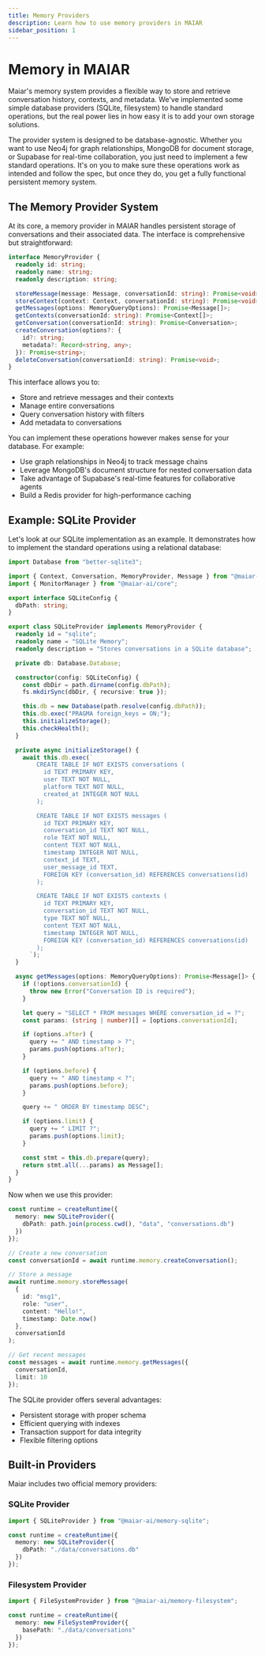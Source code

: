 ```yaml
---
title: Memory Providers
description: Learn how to use memory providers in MAIAR
sidebar_position: 1
---
```


# Memory in MAIAR

Maiar's memory system provides a flexible way to store and retrieve conversation history, contexts, and metadata. We've implemented some simple database providers (SQLite, filesystem) to handle standard operations, but the real power lies in how easy it is to add your own storage solutions.

The provider system is designed to be database-agnostic. Whether you want to use Neo4j for graph relationships, MongoDB for document storage, or Supabase for real-time collaboration, you just need to implement a few standard operations. It's on you to make sure these operations work as intended and follow the spec, but once they do, you get a fully functional persistent memory system.

## The Memory Provider System

At its core, a memory provider in MAIAR handles persistent storage of conversations and their associated data. The interface is comprehensive but straightforward:

```typescript
interface MemoryProvider {
  readonly id: string;
  readonly name: string;
  readonly description: string;

  storeMessage(message: Message, conversationId: string): Promise<void>;
  storeContext(context: Context, conversationId: string): Promise<void>;
  getMessages(options: MemoryQueryOptions): Promise<Message[]>;
  getContexts(conversationId: string): Promise<Context[]>;
  getConversation(conversationId: string): Promise<Conversation>;
  createConversation(options?: {
    id?: string;
    metadata?: Record<string, any>;
  }): Promise<string>;
  deleteConversation(conversationId: string): Promise<void>;
}
```

This interface allows you to:

- Store and retrieve messages and their contexts
- Manage entire conversations
- Query conversation history with filters
- Add metadata to conversations

You can implement these operations however makes sense for your database. For example:

- Use graph relationships in Neo4j to track message chains
- Leverage MongoDB's document structure for nested conversation data
- Take advantage of Supabase's real-time features for collaborative agents
- Build a Redis provider for high-performance caching

## Example: SQLite Provider

Let's look at our SQLite implementation as an example. It demonstrates how to implement the standard operations using a relational database:

```typescript
import Database from "better-sqlite3";

import { Context, Conversation, MemoryProvider, Message } from "@maiar-ai/core";
import { MonitorManager } from "@maiar-ai/core";

export interface SQLiteConfig {
  dbPath: string;
}

export class SQLiteProvider implements MemoryProvider {
  readonly id = "sqlite";
  readonly name = "SQLite Memory";
  readonly description = "Stores conversations in a SQLite database";

  private db: Database.Database;

  constructor(config: SQLiteConfig) {
    const dbDir = path.dirname(config.dbPath);
    fs.mkdirSync(dbDir, { recursive: true });

    this.db = new Database(path.resolve(config.dbPath));
    this.db.exec("PRAGMA foreign_keys = ON;");
    this.initializeStorage();
    this.checkHealth();
  }

  private async initializeStorage() {
    await this.db.exec(`
        CREATE TABLE IF NOT EXISTS conversations (
          id TEXT PRIMARY KEY,
          user TEXT NOT NULL,
          platform TEXT NOT NULL,
          created_at INTEGER NOT NULL
        );

        CREATE TABLE IF NOT EXISTS messages (
          id TEXT PRIMARY KEY,
          conversation_id TEXT NOT NULL,
          role TEXT NOT NULL,
          content TEXT NOT NULL,
          timestamp INTEGER NOT NULL,
          context_id TEXT,
          user_message_id TEXT,
          FOREIGN KEY (conversation_id) REFERENCES conversations(id)
        );

        CREATE TABLE IF NOT EXISTS contexts (
          id TEXT PRIMARY KEY,
          conversation_id TEXT NOT NULL,
          type TEXT NOT NULL,
          content TEXT NOT NULL,
          timestamp INTEGER NOT NULL,
          FOREIGN KEY (conversation_id) REFERENCES conversations(id)
        );
      `);
  }

  async getMessages(options: MemoryQueryOptions): Promise<Message[]> {
    if (!options.conversationId) {
      throw new Error("Conversation ID is required");
    }

    let query = "SELECT * FROM messages WHERE conversation_id = ?";
    const params: (string | number)[] = [options.conversationId];

    if (options.after) {
      query += " AND timestamp > ?";
      params.push(options.after);
    }

    if (options.before) {
      query += " AND timestamp < ?";
      params.push(options.before);
    }

    query += " ORDER BY timestamp DESC";

    if (options.limit) {
      query += " LIMIT ?";
      params.push(options.limit);
    }

    const stmt = this.db.prepare(query);
    return stmt.all(...params) as Message[];
  }
}
```

Now when we use this provider:

```typescript
const runtime = createRuntime({
  memory: new SQLiteProvider({
    dbPath: path.join(process.cwd(), "data", "conversations.db")
  })
});

// Create a new conversation
const conversationId = await runtime.memory.createConversation();

// Store a message
await runtime.memory.storeMessage(
  {
    id: "msg1",
    role: "user",
    content: "Hello!",
    timestamp: Date.now()
  },
  conversationId
);

// Get recent messages
const messages = await runtime.memory.getMessages({
  conversationId,
  limit: 10
});
```

The SQLite provider offers several advantages:

- Persistent storage with proper schema
- Efficient querying with indexes
- Transaction support for data integrity
- Flexible filtering options

## Built-in Providers

Maiar includes two official memory providers:

### SQLite Provider

```typescript
import { SQLiteProvider } from "@maiar-ai/memory-sqlite";

const runtime = createRuntime({
  memory: new SQLiteProvider({
    dbPath: "./data/conversations.db"
  })
});
```

### Filesystem Provider

```typescript
import { FileSystemProvider } from "@maiar-ai/memory-filesystem";

const runtime = createRuntime({
  memory: new FileSystemProvider({
    basePath: "./data/conversations"
  })
});
```
